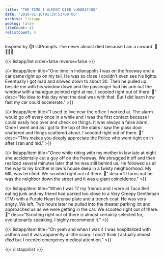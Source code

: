 ```yaml
---
title: "THE TIME I ALMOST DIED \U0001F480"
date: '2016-01-18T01:38:53+00:00'
archive: listapp
weblog: false
likeCount: 41
relistCount: 4
---
```


Inspired by @ListPrompts. I've never almost died because I am a coward. 🏃🏃🏃🏃

<!--more-->

{{< listapp/list order=false reverse=false >}}

   {{< listapp/item title="One time in Indianapolis I was on the freeway and a car came right up on my tail. He was so close I couldn't even see his lights. Eventually I got mad and slowed down to about 30. Then he pulled up beside me with his window down and the passenger had his arm out the window with a handgun pointed right at me. I scooted right out of there. 🏃"
      desc="No idea to this day what the deal was with that. But I did learn how fast my car could accelerate." >}}

   {{< listapp/item title="I used to live near the office I worked at. The alarm would go off every once in a while and I was the first contact because I could easily hop over and check on things. It was always a false alarm. Once I went and as I got to the top of the stairs I saw the glass door shattered and things scattered about. I scooted right out of there. 🏃"
      desc="This makes you deeply appreciate the Police who went right on in after I ran and hid." >}}

   {{< listapp/item title="Once while riding with my mother in law late at night she accidentally cut a guy off on the freeway. We shrugged it off and then realized several minutes later that he was still behind us. He followed us all the way to my brother in law's house deep in a twisty neighborhood. My MIL was terrified. We scooted right out of there. 🏃"
      desc="It turns out he was the neighbor down the street and it was a giant coincidence." >}}

   {{< listapp/item title="When I was 17 my friends and I were at Taco Bell eating junk and my friend had parked too close to a Very Creepy Gentleman (TM) with a Purple Heart license plate and a trench coat. He was very angry. We left. Two hours later he pulled into the theater parking lot and approached us as we were getting in the car. We scooted right out of there. 🏃"
      desc="Scooting right out of there is almost certainly selected for, evolutionarily speaking. I highly recommend it." >}}

   {{< listapp/item title="Oh yeah and when I was 4 I was hospitalized with asthma and it was apparently a little scary. I don't think I actually almost *died* but I needed emergency medical attention." >}}

{{< /listapp/list >}}

